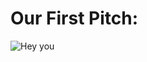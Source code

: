 # Our First Pitch:

![Hey you](https://user-images.githubusercontent.com/116266413/204230108-d2a27588-e251-47d3-9645-9082276b7b98.jpg)
